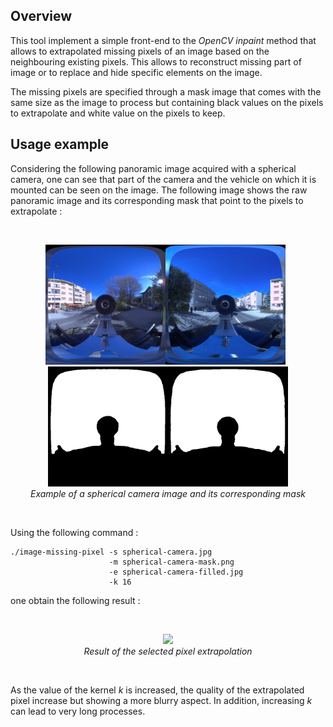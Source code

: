 ## Overview

This tool implement a simple front-end to the _OpenCV_ _inpaint_ method that allows to extrapolated missing pixels of an image based on the neighbouring existing pixels. This allows to reconstruct missing part of image or to replace and hide specific elements on the image.

The missing pixels are specified through a mask image that comes with the same size as the image to process but containing black values on the pixels to extrapolate and white value on the pixels to keep.

## Usage example

Considering the following panoramic image acquired with a spherical camera, one can see that part of the camera and the vehicle on which it is mounted can be seen on the image. The following image shows the raw panoramic image and its corresponding mask that point to the pixels to extrapolate :

<br />
<p align="center">
<img src="https://github.com/nils-hamel/image-suite/blob/master/src/image-missing-pixel/doc/spherical-camera.jpg?raw=true" width="384">
&nbsp;
<img src="https://github.com/nils-hamel/image-suite/blob/master/src/image-missing-pixel/doc/spherical-camera-mask.png?raw=true" width="384">
<br />
<i>Example of a spherical camera image and its corresponding mask</i>
</p>
<br />

Using the following command :

    ./image-missing-pixel -s spherical-camera.jpg 
                          -m spherical-camera-mask.png 
                          -e spherical-camera-filled.jpg 
                          -k 16

one obtain the following result :

<br />
<p align="center">
<img src="https://github.com/nils-hamel/image-suite/blob/master/src/image-adaptative-histogram/doc/spherical-camera-filled.jpg?raw=true" width="384">
<br />
<i>Result of the selected pixel extrapolation</i>
</p>
<br />

As the value of the kernel _k_  is increased, the quality of the extrapolated pixel increase but showing a more blurry aspect. In addition, increasing _k_ can lead to very long processes.